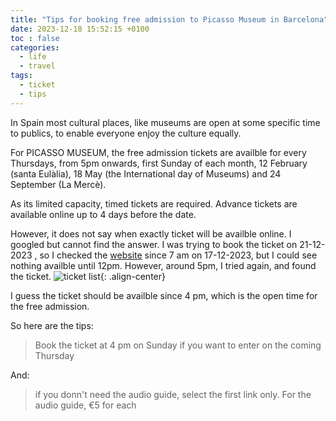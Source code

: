 ```yaml
---
title: "Tips for booking free admission to Picasso Museum in Barcelona"
date: 2023-12-18 15:52:15 +0100
toc : false
categories:
  - life
  - travel
tags:
  - ticket
  - tips
---
```


In Spain most cultural places, like museums are open at some specific time to publics, to enable everyone enjoy the culture equally.

For PICASSO MUSEUM, the free admission tickets are availble for every Thursdays, from 5pm onwards, first Sunday of each month, 12 February (santa Eulàlia), 18 May (the International day of Museums) and 24 September (La Mercè). 

As its limited capacity, timed tickets are required. Advance tickets are available online up to 4 days before the date. 

However, it does not say when exactly ticket will be availble online. I googled but cannot find the answer.
I was trying to book the ticket on 21-12-2023 , so I checked the [website][kramdown hp] since 7 am on 17-12-2023, but I could see nothing availble until 12pm. However, around 5pm, I tried again, and found the ticket.
![ticket list]({{"/assets/images/life/ticket-PICASSO-MUSEUM.png"|relative_url}}){: .align-center}

I guess the ticket should be availble since 4 pm, which is the open time for the free admission.

So here are the tips:
> Book the ticket at 4 pm on Sunday if you want to enter on the coming Thursday

And:
> if you donn't need the audio guide, select the first link only. For the audio guide,  €5 for each

[kramdown hp]: https://entrades.eicub.net:8443/muslinkIII/venda/index.jsp?lang=3&nom_cache=PICASSO&property=PICASSO&grupActiv=1#close

